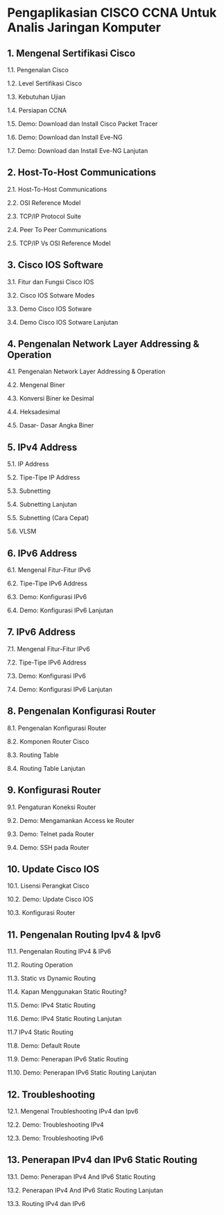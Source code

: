 # Pengaplikasian CISCO CCNA Untuk Analis Jaringan Komputer
## 1. Mengenal Sertifikasi Cisco
1.1. Pengenalan Cisco

1.2. Level Sertifikasi Cisco

1.3. Kebutuhan Ujian

1.4. Persiapan CCNA

1.5. Demo: Download dan Install Cisco Packet Tracer

1.6. Demo: Download dan Install Eve-NG

1.7. Demo: Download dan Install Eve-NG Lanjutan
## 2. Host-To-Host Communications
2.1. Host-To-Host Communications

2.2. OSI Reference Model

2.3. TCP/IP Protocol Suite

2.4. Peer To Peer Communications

2.5. TCP/IP Vs OSI Reference Model
## 3. Cisco IOS Software
3.1. Fitur dan Fungsi Cisco IOS

3.2. Cisco IOS Sotware Modes

3.3. Demo Cisco IOS Sotware

3.4. Demo Cisco IOS Sotware Lanjutan
## 4. Pengenalan Network Layer Addressing & Operation
4.1. Pengenalan Network Layer Addressing & Operation

4.2. Mengenal Biner

4.3. Konversi Biner ke Desimal

4.4. Heksadesimal

4.5. Dasar- Dasar Angka Biner
## 5. IPv4 Address
5.1. IP Address

5.2. Tipe-Tipe IP Address

5.3. Subnetting

5.4. Subnetting Lanjutan

5.5. Subnetting (Cara Cepat)

5.6. VLSM
## 6. IPv6 Address
6.1. Mengenal Fitur-Fitur IPv6

6.2. Tipe-Tipe IPv6 Address

6.3. Demo: Konfigurasi IPv6

6.4. Demo: Konfigurasi IPv6 Lanjutan
## 7. IPv6 Address
7.1. Mengenal Fitur-Fitur IPv6

7.2. Tipe-Tipe IPv6 Address

7.3. Demo: Konfigurasi IPv6

7.4. Demo: Konfigurasi IPv6 Lanjutan
## 8. Pengenalan Konfigurasi Router
8.1. Pengenalan Konfigurasi Router

8.2. Komponen Router Cisco

8.3. Routing Table

8.4. Routing Table Lanjutan
## 9. Konfigurasi Router
9.1. Pengaturan Koneksi Router

9.2. Demo: Mengamankan Access ke Router

9.3. Demo: Telnet pada Router

9.4. Demo: SSH pada Router
## 10. Update Cisco IOS
10.1. Lisensi Perangkat Cisco

10.2. Demo: Update Cisco IOS

10.3. Konfigurasi Router
## 11. Pengenalan Routing Ipv4 & Ipv6
11.1. Pengenalan Routing IPv4 & IPv6

11.2. Routing Operation

11.3. Static vs Dynamic Routing

11.4. Kapan Menggunakan Static Routing?

11.5. Demo: IPv4 Static Routing

11.6. Demo: IPv4 Static Routing Lanjutan

11.7 IPv4 Static Routing

11.8. Demo: Default Route

11.9. Demo: Penerapan IPv6 Static Routing

11.10. Demo: Penerapan IPv6 Static Routing Lanjutan
## 12. Troubleshooting
12.1. Mengenal Troubleshooting IPv4 dan Ipv6

12.2. Demo: Troubleshooting IPv4

12.3. Demo: Troubleshooting IPv6
## 13. Penerapan IPv4 dan IPv6 Static Routing
13.1. Demo: Penerapan IPv4 And IPv6 Static Routing

13.2. Penerapan IPv4 And IPv6 Static Routing Lanjutan

13.3. Routing IPv4 dan IPv6

